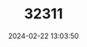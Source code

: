 ---
title: "32311"
category: "Cupressus cashmeriana"
draft: false
date: 2024-02-22 13:03:50
languages:
  English: ["Weeping Cypress", "Bhutan Cypress"]
---